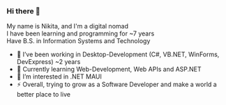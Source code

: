 ### Hi there 👋

My name is Nikita, and I'm a digital nomad <br />
I have been learning and programming for ~7 years <br />
Have B.S. in Information Systems and Technology <br />

- 🔭 I’ve been working in Desktop-Development (C#, VB.NET, WinForms, DevExpress) ~2 years
- 🌱 Currently learning Web-Development, Web APIs and ASP.NET
- 🤔 I’m interested in .NET MAUI
- ⚡ Overall, trying to grow as a Software Developer and make a world a better place to live

